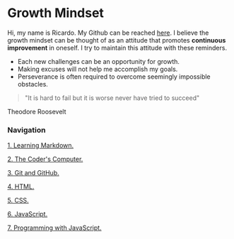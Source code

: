 # Growth Mindset
Hi, my name is Ricardo. My Github can be reached [here](https://github.com/porras4/).
I believe the growth mindset can be thought of as an attitude that promotes **continuous improvement** in oneself.
I try to maintain this attitude with these reminders.
- Each new challenges can be an opportunity for growth.
- Making excuses will not help me accomplish my goals.
- Perseverance is often required to overcome seemingly impossible obstacles.

> "It is hard to fail but it is worse never have tried to succeed"

Theodore Roosevelt

### Navigation

[1. Learning Markdown.](markdown.md)

[2. The Coder's Computer.](thecoderscomputer.md)

[3. Git and GitHub.](github.md)

[4. HTML.](html.md)

[5. CSS.](css.md)

[6. JavaScript.](javascript.md)

[7. Programming with JavaScript.](programming.md)